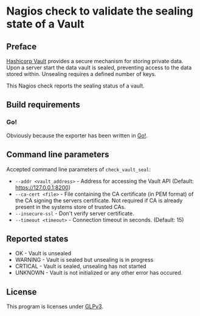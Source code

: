 # Nagios check to validate the sealing state of a Vault
## Preface
[Hashicorp Vault](https://www.vaultproject.io) provides a secure mechanism for storing private data. Upon a server start
the data vault is sealed, preventing access to the data stored within. Unsealing requires a defined number of keys.

This Nagios check reports the sealing status of a vault.

## Build requirements
### Go!

Obviously because the exporter has been written in [Go!](https://golang.org).

## Command line parameters
Accepted command line parameters of `check_vault_seal`:

* `--addr <vault_address>` - Address for accessing the Vault API (Default: https://127.0.0.1:8200)
* `--ca-cert <file>` - File containing the CA certificate (in PEM format) of the CA signing the servers certificate. Not required if CA is already present in the systems store of trusted CAs.
* `--insecure-ssl` - Don't verify server certificate.
* `--timeout <timeout>` - Connection timeout in seconds. (Default: 15)

## Reported states

* OK - Vault is unsealed
* WARNING - Vault is sealed but unsealing is in progress
* CRTICAL - Vault is sealed, unsealing has not started
* UNKNOWN - Vault is not initialized or any other error has occured.

## License
This program is licenses under [GLPv3](http://www.gnu.org/copyleft/gpl.html).

